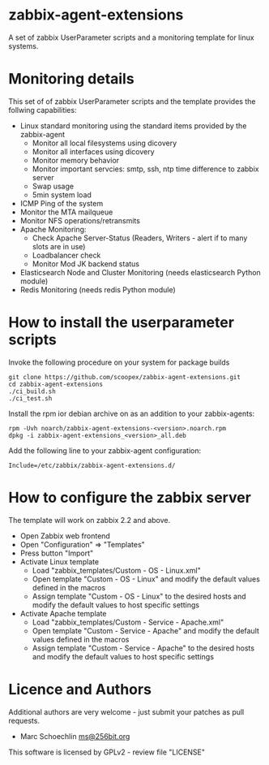 zabbix-agent-extensions
=======================

A set of zabbix UserParameter scripts and a monitoring template for linux systems.


# Monitoring details

This set of of zabbix UserParameter scripts and the template provides the follwing capabilities:

 * Linux standard monitoring using the standard items provided by the zabbix-agent
   * Monitor all local filesystems using dicovery
   * Monitor all interfaces using dicovery
   * Monitor memory behavior
   * Monitor important servcies: smtp, ssh, ntp time difference to zabbix server
   * Swap usage
   * 5min system load
 * ICMP Ping of the system
 * Monitor the MTA mailqueue
 * Monitor NFS operations/retransmits
 * Apache Monitoring:
   * Check Apache Server-Status (Readers, Writers - alert if to many slots are in use)
   * Loadbalancer check
   * Monitor Mod JK backend status
 * Elasticsearch Node and Cluster Monitoring (needs elasticsearch Python module)
 * Redis Monitoring (needs redis Python module)

# How to install the userparameter scripts

Invoke the following procedure on your system for package builds
```
git clone https://github.com/scoopex/zabbix-agent-extensions.git
cd zabbix-agent-extensions
./ci_build.sh
./ci_test.sh
```

Install the rpm ior debian archive on as an addition to your zabbix-agents:
```
rpm -Uvh noarch/zabbix-agent-extensions-<version>.noarch.rpm
dpkg -i zabbix-agent-extensions_<version>_all.deb
```

Add the following line to your zabbix-agent configuration:
```
Include=/etc/zabbix/zabbix-agent-extensions.d/
```

# How to configure the zabbix server

The template will work on zabbix 2.2 and above.

 * Open Zabbix web frontend
 * Open "Configuration" => "Templates"
 * Press button "Import"
 * Activate Linux template
   * Load "zabbix_templates/Custom - OS - Linux.xml"
   * Open template "Custom - OS - Linux" and modify the default values defined in the macros
   * Assign template "Custom - OS - Linux" to the desired hosts and modify the default values to host specific settings
 * Activate Apache template
   * Load "zabbix_templates/Custom - Service - Apache.xml"
   * Open template "Custom - Service - Apache" and modify the default values defined in the macros
   * Assign template "Custom - Service - Apache" to the desired hosts and modify the default values to host specific settings


# Licence and Authors

Additional authors are very welcome - just submit your patches as pull requests.

  * Marc Schoechlin <ms@256bit.org>
 
This software is licensed by GPLv2 - review file "LICENSE"
